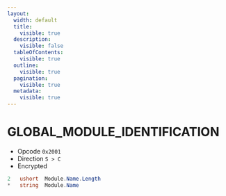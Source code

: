 ```yaml
---
layout:
  width: default
  title:
    visible: true
  description:
    visible: false
  tableOfContents:
    visible: true
  outline:
    visible: true
  pagination:
    visible: true
  metadata:
    visible: true
---
```


# GLOBAL\_MODULE\_IDENTIFICATION

* Opcode `0x2001`&#x20;
* Direction `S > C`&#x20;
* Encrypted

```csharp
2   ushort  Module.Name.Length
*   string  Module.Name
```
